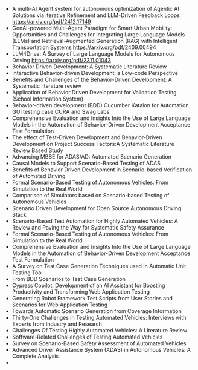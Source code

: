 * A multi-AI Agent system for autonomous optimization of Agentic AI Solutions via iterative Refinement and LLM-Driven Feedback Loops https://arxiv.org/pdf/2412.17149
* GenAI-powered Multi-Agent Paradigm for Smart Urban Mobility: Opportunities and Challenges for Integrating Large Language Models (LLMs) and Retrieval-Augmented Generation (RAG) with Intelligent Transportation Systems https://arxiv.org/pdf/2409.00494
* LLM4Drive: A Survey of Large Language Models for Autonomous Driving https://arxiv.org/pdf/2311.01043
* Behavior Driven Development: A Systematic Literature Review
* Interactive Behavior-driven Development: a Low-code Perspective
* Benefits and Challenges of the Behavior-Driven Development: A Systematic literature review
* Application of Behavior Driven Development for Validation Testing (School Information System)
* Behavior-driven development (BDD) Cucumber  Katalon for Automation GUI testing case CURA  and Swag Labs
* Comprehensive Evaluation and Insights Into the Use of Large Language Models in the Automation of Behavior-Driven Development Acceptance Test Formulation
* The effect of Test-Driven Development and Behavior-Driven Development on Project Success Factors:A Systematic  Literature Review Based Study
* Advancing MBSE for ADAS/AD: Automated Scenario Generation
* Causal Models to Support Scenario-Based Testing of ADAS
* Benefits of Behavior Driven Development in Scenario-based Verification of Automated Driving
* Formal Scenario-Based Testing of Autonomous Vehicles: From Simulation to the Real World
* Comparison of Simulators based on Scenario-based Testing of Autonomous Vehicles
* Scenario Driven Development for Open Source Autonomous Driving Stack
* Scenario-Based Test Automation for Highly Automated Vehicles: A Review and Paving the Way for Systematic Safety Assurance
* Formal Scenario-Based Testing of Autonomous Vehicles: From Simulation to the Real World
* Comprehensive Evaluation and Insights Into the Use of Large Language Models in the Automation of Behavior-Driven Development Acceptance Test Formulation
* A Survey on Test Case Generation Techniques used in Automatic Unit Testing Tool
* From BDD Scenarios to Test Case Generation
* Cypress Copilot: Development of an AI Assistant for Boosting Productivity and  Transforming Web Application Testing
* Generating Robot Framework Test Scripts from User Stories and Scenarios for Web Application Testing
* Towards Automatic Scenario Generation from Coverage Information
* Thirty-One Challenges in Testing Automated Vehicles: Interviews with Experts from Industry and Research
* Challenges Of Testing Highly Automated Vehicles: A Literature Review
* Software-Related Challenges of Testing Automated Vehicles
* Survey on Scenario-Based Safety Assessment of Automated Vehicles
* Advanced Driver Assistance System (ADAS) in Autonomous Vehicles: A Complete Analysis
* 
